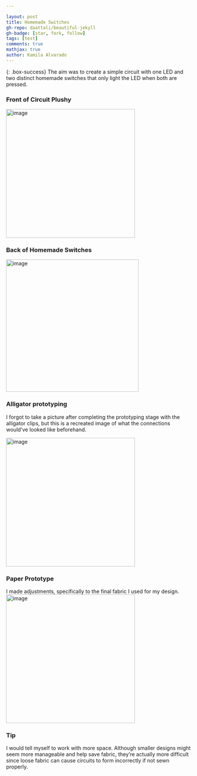 ```yaml
---

layout: post
title: Homemade Switches
gh-repo: daattali/beautiful-jekyll
gh-badge: [star, fork, follow]
tags: [test]
comments: true
mathjax: true
author: Kamila Alvarado
---
```


{: .box-success}
The aim was to create a simple circuit with one LED and two distinct homemade switches that only light the LED when both are pressed.

### Front of Circuit Plushy
<img src="https://kamila-alvarado.github.io/assets/img/fronths.png" alt="image" width="350"/>

### Back of Homemade Switches
<img src="https://kamila-alvarado.github.io/assets/img/backhsreal.png" alt="image" width="360"/>

### Alligator prototyping 
I forgot to take a picture after completing the prototyping stage with the alligator clips, but this is a recreated image of what the connections would’ve looked like beforehand.

<img src="https://kamila-alvarado.github.io/assets/img/cirpt.png" alt="image" width="350"/>

### Paper Prototype
I made adjustments, specifically to the final fabric I used for my design.
<img src="https://kamila-alvarado.github.io/assets/img/pptype.png" alt="image" width="350"/>

### Tip
I would tell myself to work with more space. Although smaller designs might seem more manageable and help save fabric, they’re actually more difficult since loose fabric can cause circuits to form incorrectly if not sewn properly.

